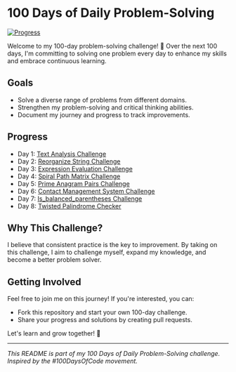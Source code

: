 # 100 Days of Daily Problem-Solving

[![Progress](https://img.shields.io/badge/Progress-8%25-brightgreen)]()

Welcome to my 100-day problem-solving challenge! 🚀 Over the next 100 days, I'm committing to solving one problem every day to enhance my skills and embrace continuous learning.

## Goals

- Solve a diverse range of problems from different domains.
- Strengthen my problem-solving and critical thinking abilities.
- Document my journey and progress to track improvements.

## Progress

- Day 1: [Text Analysis Challenge](https://github.com/Manikanta-009/100_Days_of_Code/blob/main/Day1_Text_Analysis.py)
- Day 2: [Reorganize String Challenge](https://github.com/Manikanta-009/100_Days_of_Code/blob/main/Day2_Reorganize_String.py)
- Day 3: [Expression Evaluation Challenge](https://github.com/Manikanta-009/100_Days_of_Code/blob/main/Day3_Expression_Evaluator.py)
- Day 4: [Spiral Path Matrix Challenge](https://github.com/Manikanta-009/100_Days_of_Code/blob/main/Day4_Spiral_Path_Matrix_Challenge.py)
- Day 5: [Prime Anagram Pairs Challenge](https://github.com/Manikanta-009/100_Days_of_Code/blob/main/Day5_Prime_Anagram_Pairs.py)
- Day 6: [Contact Management System Challenge](https://github.com/Manikanta-009/100_Days_of_Code/blob/main/Day6_Contact_Book.py)
- Day 7: [Is_balanced_parentheses Challenge](https://github.com/Manikanta-009/100_Days_of_Code/blob/main/Day7_is_balanced_parentheses.py)
- Day 8: [Twisted Palindrome Checker](https://github.com/Manikanta-009/100_Days_of_Code/blob/main/Day8_Twisted_Palindrome_Checker.py)

## Why This Challenge?

I believe that consistent practice is the key to improvement. By taking on this challenge, I aim to challenge myself, expand my knowledge, and become a better problem solver.

## Getting Involved

Feel free to join me on this journey! If you're interested, you can:

- Fork this repository and start your own 100-day challenge.
- Share your progress and solutions by creating pull requests.

Let's learn and grow together! 🌱

---

_This README is part of my 100 Days of Daily Problem-Solving challenge. Inspired by the #100DaysOfCode movement._
